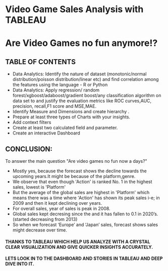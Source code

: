 # Video Game Sales Analysis with TABLEAU
# Are Video Games no fun anymore!?
## TABLE OF CONTENTS
- Data Analytics: Identify the nature of dataset (monotonic/normal
distribution/poisson distribution/linear etc) and find correlation among the features
using the language - R or Python
- Data Analytics: Apply regression/ random forest/xgboost/adaboost/gradient
boost/any classification algorithm on data set to and justify the evaluation metrics
like ROC curves,AUC, precision, recall,F1 score and MSE,MAE.
- Identify Measure and Dimensions and create hierarchy .
- Prepare at least three types of Charts with your insights.
- Add context filters
- Create at least two calculated field and parameter.
- Create an interactive Dashboard

## CONCLUSION:
To answer the main question "Are video games no fun now a days?"
- Mostly yes, because the forecast shows the decline towards the upcoming years.It might be because of the platform,genre.
- We observe that even though 'Action' is ranked No. 1 in the highest sales, lowest is 'Platform'
- But the average of the global sales are highest in 'Platform' which means there was a time where 'Action' has shown its peak sales 
i-e; in 2009 and then it kept declining over years.
- For overall sales, year of sales is peak in 2008.
- Global sales kept decresing since the and it has fallen to 0.1 in 2020’s. (started decreasing from 2013)
- So when we forecast ‘Europe’ and ‘Japan’ sales, forecast shows sales might decrease over time.

#### THANKS TO TABLEAU WHICH HELP US ANALYZE WITH A CRYSTAL CLEAR VISUALIZATION AND GIVE QUICKER INSIGHTS ACCURATELY. 
#### LETS LOOK IN TO THE DASHBOARD AND STORIES IN TABLEAU AND DEEP DIVE INTO IT.
